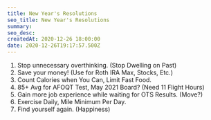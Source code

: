 ```yaml
---
title: New Year's Resolutions
seo_title: New Year's Resolutions
summary: 
seo_desc: 
createdAt: 2020-12-26 18:00:00
date: 2020-12-26T19:17:57.500Z
---
```


1. Stop unnecessary overthinking. (Stop Dwelling on Past)
2. Save your money! (Use for Roth IRA Max, Stocks, Etc.)
3. Count Calories when You Can, Limit Fast Food.
4. 85+ Avg for AFOQT Test, May 2021 Board? (Need 11 Flight Hours)
5. Gain more job experience while waiting for OTS Results. (Move?)
6. Exercise Daily, Mile Minimum Per Day.
7. Find yourself again. (Happiness)

